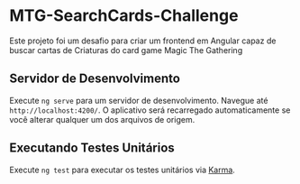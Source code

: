 # MTG-SearchCards-Challenge

Este projeto foi um desafio para criar um frontend em Angular capaz de buscar cartas de Criaturas do card game Magic The Gathering

## Servidor de Desenvolvimento

Execute `ng serve` para um servidor de desenvolvimento. Navegue até `http://localhost:4200/`. O aplicativo será recarregado automaticamente se você alterar qualquer um dos arquivos de origem.

## Executando Testes Unitários

Execute `ng test` para executar os testes unitários via [Karma](https://karma-runner.github.io).
